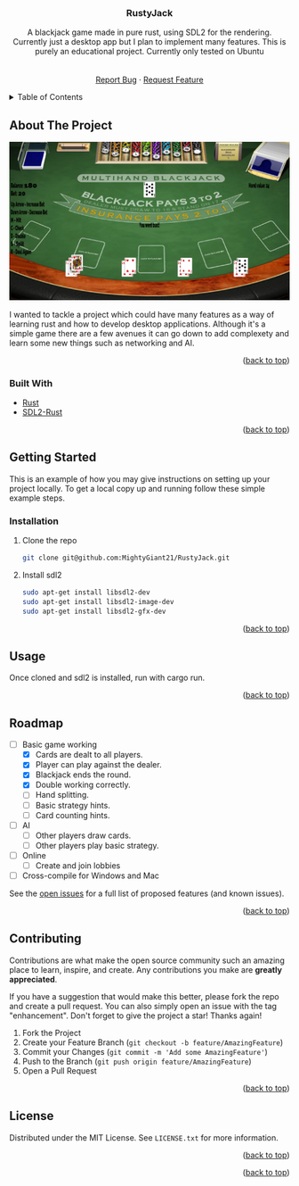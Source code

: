 <div id="top"></div>
<!-- PROJECT LOGO -->
<br />
<div align="center">

<h3 align="center">RustyJack</h3>

  <p align="center">
    A blackjack game made in pure rust, using SDL2 for the rendering. Currently just a desktop app but I plan to implement many features. This is purely an educational project. Currently only tested on Ubuntu
    <br />
    <br />
    <br />
    <a href="https://github.com/MightyGiant21/RustyJack/issues">Report Bug</a>
    ·
    <a href="https://github.com/MightyGiant21/RustyJack/issues">Request Feature</a>
  </p>
</div>



<!-- TABLE OF CONTENTS -->
<details>
  <summary>Table of Contents</summary>
  <ol>
    <li>
      <a href="#about-the-project">About The Project</a>
      <ul>
        <li><a href="#built-with">Built With</a></li>
      </ul>
    </li>
    <li>
      <a href="#getting-started">Getting Started</a>
      <ul>
        <li><a href="#installation">Installation</a></li>
      </ul>
    </li>
    <li><a href="#usage">Usage</a></li>
    <li><a href="#roadmap">Roadmap</a></li>
    <li><a href="#contributing">Contributing</a></li>
    <li><a href="#license">License</a></li>
  </ol>
</details>



<!-- ABOUT THE PROJECT -->
## About The Project

![product-screenshot](./src/assets/screenshot.jpg)

I wanted to tackle a project which could have many features as a way of learning rust and how to develop desktop applications. Although it's a simple game there are a few avenues it can go down to add complexety and learn some new things such as networking and AI.

<p align="right">(<a href="#top">back to top</a>)</p>

### Built With

* [Rust](https://www.rust-lang.org/)
* [SDL2-Rust](https://github.com/Rust-SDL2/rust-sdl2)

<p align="right">(<a href="#top">back to top</a>)</p>

<!-- GETTING STARTED -->
## Getting Started

This is an example of how you may give instructions on setting up your project locally.
To get a local copy up and running follow these simple example steps.

### Installation

1. Clone the repo
   ```sh
   git clone git@github.com:MightyGiant21/RustyJack.git
   ```
2. Install sdl2 
   ```sh
   sudo apt-get install libsdl2-dev
   sudo apt-get install libsdl2-image-dev
   sudo apt-get install libsdl2-gfx-dev
   ```
<p align="right">(<a href="#top">back to top</a>)</p>

<!-- USAGE EXAMPLES -->
## Usage

Once cloned and sdl2 is installed, run with cargo run.

<p align="right">(<a href="#top">back to top</a>)</p>

<!-- ROADMAP -->
## Roadmap

- [ ] Basic game working
    - [X] Cards are dealt to all players.
    - [X] Player can play against the dealer.
    - [X] Blackjack ends the round. 
    - [X] Double working correctly.
    - [ ] Hand splitting.
    - [ ] Basic strategy hints.
    - [ ] Card counting hints.
- [ ] AI
    - [ ] Other players draw cards.
    - [ ] Other players play basic strategy. 
- [ ] Online
    - [ ] Create and join lobbies
- [ ] Cross-compile for Windows and Mac 

See the [open issues](https://github.com/MightyGiant21/RustyJack/issues) for a full list of proposed features (and known issues).

<p align="right">(<a href="#top">back to top</a>)</p>

<!-- CONTRIBUTING -->
## Contributing

Contributions are what make the open source community such an amazing place to learn, inspire, and create. Any contributions you make are **greatly appreciated**.

If you have a suggestion that would make this better, please fork the repo and create a pull request. You can also simply open an issue with the tag "enhancement".
Don't forget to give the project a star! Thanks again!

1. Fork the Project
2. Create your Feature Branch (`git checkout -b feature/AmazingFeature`)
3. Commit your Changes (`git commit -m 'Add some AmazingFeature'`)
4. Push to the Branch (`git push origin feature/AmazingFeature`)
5. Open a Pull Request

<p align="right">(<a href="#top">back to top</a>)</p>

<!-- LICENSE -->
## License

Distributed under the MIT License. See `LICENSE.txt` for more information.

<p align="right">(<a href="#top">back to top</a>)</p>

<p align="right">(<a href="#top">back to top</a>)</p>


<!-- MARKDOWN LINKS & IMAGES -->
<!-- https://www.markdownguide.org/basic-syntax/#reference-style-links -->
[contributors-shield]: https://img.shields.io/github/contributors/github_username/repo_name.svg?style=for-the-badge
[contributors-url]: https://github.com/MightyGiant21/RustyJack/graphs/contributors
[forks-shield]: https://img.shields.io/github/forks/github_username/repo_name.svg?style=for-the-badge
[forks-url]: https://github.com/MightyGiant21/RustyJack/network/members
[issues-shield]: https://img.shields.io/github/issues/github_username/repo_name.svg?style=for-the-badge
[issues-url]: https://github.com/MightyGiant21/RustyJack/issues
[license-shield]: https://img.shields.io/github/license/github_username/repo_name.svg?style=for-the-badge
[license-url]: https://github.com/MightyGiant21/RustyJack/blob/main/LICENSE.txt
